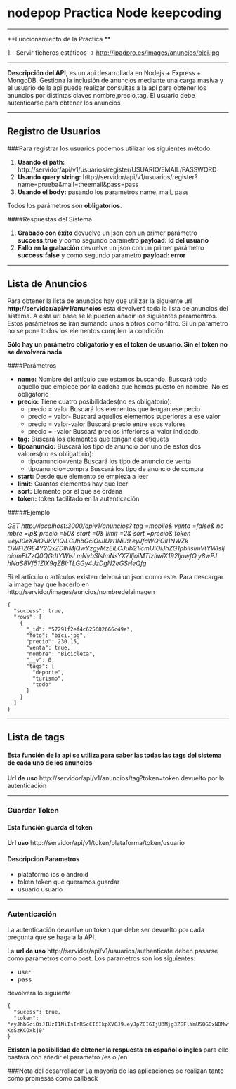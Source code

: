 # nodepop Practica Node keepcoding

***
**Funcionamiento de la Práctica **

1.- Servir ficheros estáticos -> http://ipadpro.es/images/anuncios/bici.jpg

***

**Descripción del API**, es un api desarrollada en Nodejs + Express + MongoDB.
Gestiona la inclusión de anuncios mediante una carga masiva y el usuario de la api puede
realizar consultas a la api para obtener los anuncios por distintas claves nombre,precio,tag.
El usuario debe autenticarse para obtener los anuncios

***
## Registro de Usuarios

###Para registrar los usuarios podemos utilizar los siguientes método:

1. **Usando el path:** http://servidor/api/v1/usuarios/register/USUARIO/EMAIL/PASSWORD
2. **Usando query string:** http://servidor/api/v1/usuarios/register?name=prueba&mail=theemail&pass=pass
3. **Usando el body:** pasando los parametros name, mail, pass

Todos los parámetros son **obligatorios**.

####Respuestas del Sistema

1. **Grabado con éxito** devuelve un json con un primer parámetro **success:true** y como segundo parametro **payload: id del usuario**
2. **Fallo en la grabación** devuelve un json con un primer parámetro **success:false** y como segundo parametro **payload: error**


---

## Lista de Anuncios

Para obtener la lista de anuncios hay que utilizar la siguiente url **http://servidor/api/v1/anuncios** esta devolverá toda la lista
de anuncios del sistema. A esta url base se le pueden añadir los siguientes paramentros. Estos parámetros se irán sumando unos a otros como filtro.
Si un parametro no se pone todos los elementos cumplen la condición.

**Sólo hay un parámetro obligatorio y es el token de usuario. Sin el token no se devolverá nada**

####Parámetros

+ **name:** Nombre del artículo que estamos buscando. Buscará todo aquello que empiece por la cadena que hemos puesto en nombre. No es obligatorio
+ **precio:** Tiene cuatro posibilidades(no es obligatorio):
    + precio = valor Buscará los elementos que tengan ese pecio
    + precio = valor- Buscará aquellos elementos superiores a ese valor
    + precio = valor-valor Buscará precio entre esos valores
    + precio = -valor Buscará precios inferiores al valor indicado.
+ **tag:** Buscará los elementos que tengan esa etiqueta
+ **tipoanuncio:** Buscará los tipo de anuncio por uno de estos dos valores(no es obligatorio):
    + tipoanuncio=venta Buscará los tipo de anuncio de venta
    + tipoanuncio=compra Buscará los tipo de anuncio de compra
+ **start:** Desde que elemento se empieza a leer
+ **limit:** Cuantos elementos hay que leer
+ **sort:** Elemento por el que se ordena
+ **token:** token facilitado en la autenticación

#####Ejemplo

*GET http://localhost:3000/apiv1/anuncios? tag =mobile& venta =false& no mbre =ip& precio =50­& start =0& limit =2& sort =precio& token =eyJ0eXAiOiJKV1QiLCJhbGciOiJIUzI1NiJ9.eyJfaWQiOiI1NWZk OWFiZGE4Y2QxZDlhMjQwYzgyMzEiLCJub21icmUiOiJhZG1pbiIsImVtYWlsIj oiamFtZzQ0QGdtYWlsLmNvbSIsImNsYXZlIjoiMTIzIiwiX192IjowfQ.y8wPJ hNaS8Vf51ZlX9qZBlrTLGGy4JzDgN2eGSHeQfg*

Si el artículo o artículos existen delvorá un json como este. Para descargar la image hay que hacerlo en http://servidor/images/auncios/nombredelaimagen

```
{
  "success": true,
  "rows": [
    {
      "_id": "57291f2ef4c625682666c49e",
      "foto": "bici.jpg",
      "precio": 230.15,
      "venta": true,
      "nombre": "Bicicleta",
      "__v": 0,
      "tags": [
        "deporte",
        "turismo",
        "todo"
      ]
    }
  ]
}
```

---

## Lista de tags

#### Esta función de la api se utiliza para saber las todas las tags del sistema de cada uno de los anuncios


**Url de uso** http://servidor/api/v1/anuncios/tag?token=token devuelto por la autenticación

---

### Guardar Token

#### Esta función guarda el token


**Url uso** http://servidor/api/v1/token/plataforma/token/usuario

#### Descripcion Parametros

+ plataforma ios o android
+ token token que queramos guardar
+ usuario usuario

---

### Autenticación

La autenticación devuelve un token que debe ser devuelto por cada pregunta que se haga a la API.

La **url de uso** http://servidor/api/v1/usuarios/authenticate deben pasarse como parámetros como post. Los
parametros son los siguientes:

+ user
+ pass

devolverá lo siguiente
```
{
  "sucess": true,
  "token": "eyJhbGciOiJIUzI1NiIsInR5cCI6IkpXVCJ9.eyJpZCI6IjU3Mjg3ZGFlYmU5OGQxNDMwYWQ0MDFhYSIsImlhdCI6MTQ2MjQ3ODI0MCwiZXhwIjoxNDYyNjUxMDQwfQ.uEv5ZZ6VBCl7zR3dYwTPsReE0TsjfO0-KeSzKCOxkj0"
}
```
**Existen la posibilidad de obtener la respuesta en español o ingles** para ello
bastará con añadir el parametro /es o /en


###Nota del desarrollador
La mayoría de las aplicaciones se realizan tanto como promesas como callback
